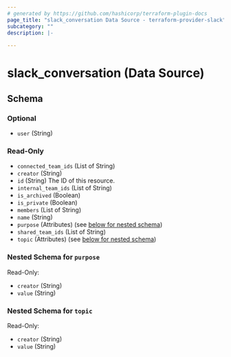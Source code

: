 ```yaml
---
# generated by https://github.com/hashicorp/terraform-plugin-docs
page_title: "slack_conversation Data Source - terraform-provider-slack"
subcategory: ""
description: |-
  
---
```


# slack_conversation (Data Source)





<!-- schema generated by tfplugindocs -->
## Schema

### Optional

- `user` (String)

### Read-Only

- `connected_team_ids` (List of String)
- `creator` (String)
- `id` (String) The ID of this resource.
- `internal_team_ids` (List of String)
- `is_archived` (Boolean)
- `is_private` (Boolean)
- `members` (List of String)
- `name` (String)
- `purpose` (Attributes) (see [below for nested schema](#nestedatt--purpose))
- `shared_team_ids` (List of String)
- `topic` (Attributes) (see [below for nested schema](#nestedatt--topic))

<a id="nestedatt--purpose"></a>
### Nested Schema for `purpose`

Read-Only:

- `creator` (String)
- `value` (String)


<a id="nestedatt--topic"></a>
### Nested Schema for `topic`

Read-Only:

- `creator` (String)
- `value` (String)
